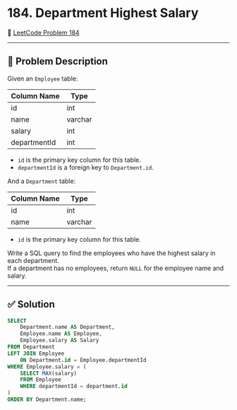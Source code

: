 # 184. Department Highest Salary

🔗 [LeetCode Problem 184](https://leetcode.com/problems/department-highest-salary/)

---

## 📝 Problem Description

Given an `Employee` table:

| Column Name  | Type    |
|--------------|---------|
| id           | int     |
| name         | varchar |
| salary       | int     |
| departmentId | int     |

- `id` is the primary key column for this table.
- `departmentId` is a foreign key to `Department.id`.

And a `Department` table:

| Column Name | Type    |
|-------------|---------|
| id          | int     |
| name        | varchar |

- `id` is the primary key column for this table.

Write a SQL query to find the employees who have the highest salary in each department.  
If a department has no employees, return `NULL` for the employee name and salary.

---

## ✅ Solution

```sql
SELECT 
    Department.name AS Department, 
    Employee.name AS Employee, 
    Employee.salary AS Salary
FROM Department
LEFT JOIN Employee 
    ON Department.id = Employee.departmentId
WHERE Employee.salary = (
    SELECT MAX(salary)
    FROM Employee
    WHERE departmentId = department.id
)
ORDER BY Department.name;
